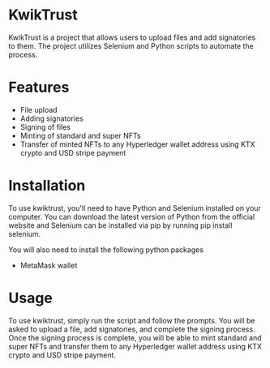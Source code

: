 # KwikTrust
KwikTrust is a project that allows users to upload files and add signatories to them. The project utilizes Selenium and Python scripts to automate the process.

# Features
* File upload
* Adding signatories
* Signing of files
* Minting of standard and super NFTs
* Transfer of minted NFTs to any Hyperledger wallet address using KTX crypto and USD stripe payment

# Installation
To use kwiktrust, you'll need to have Python and Selenium installed on your computer. You can download the latest version of Python from the official website and Selenium can be installed via pip by running pip install selenium.

You will also need to install the following python packages

* MetaMask wallet

# Usage
To use kwiktrust, simply run the script and follow the prompts. You will be asked to upload a file, add signatories, and complete the signing process. Once the signing process is complete, you will be able to mint standard and super NFTs and transfer them to any Hyperledger wallet address using KTX crypto and USD stripe payment.
